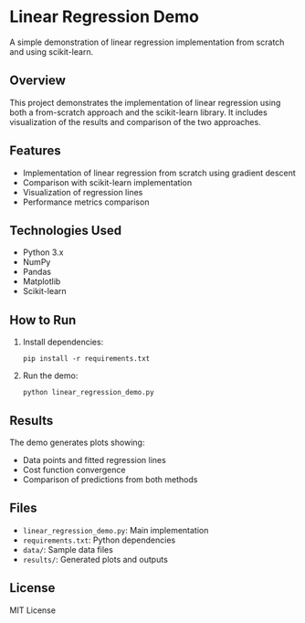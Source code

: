 # Linear Regression Demo

A simple demonstration of linear regression implementation from scratch and using scikit-learn.

## Overview

This project demonstrates the implementation of linear regression using both a from-scratch approach and the scikit-learn library. It includes visualization of the results and comparison of the two approaches.

## Features

- Implementation of linear regression from scratch using gradient descent
- Comparison with scikit-learn implementation
- Visualization of regression lines
- Performance metrics comparison

## Technologies Used

- Python 3.x
- NumPy
- Pandas
- Matplotlib
- Scikit-learn

## How to Run

1. Install dependencies:
   ```
   pip install -r requirements.txt
   ```

2. Run the demo:
   ```
   python linear_regression_demo.py
   ```

## Results

The demo generates plots showing:
- Data points and fitted regression lines
- Cost function convergence
- Comparison of predictions from both methods

## Files

- `linear_regression_demo.py`: Main implementation
- `requirements.txt`: Python dependencies
- `data/`: Sample data files
- `results/`: Generated plots and outputs

## License

MIT License
